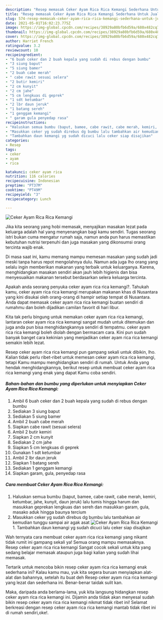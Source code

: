 ```yaml
---
description: "Resep memasak Ceker Ayam Rica Rica Kemangi Sederhana Untuk Jualan"
title: "Resep memasak Ceker Ayam Rica Rica Kemangi Sederhana Untuk Jualan"
slug: 574-resep-memasak-ceker-ayam-rica-rica-kemangi-sederhana-untuk-jualan
date: 2021-05-01T16:02:23.775Z
image: https://img-global.cpcdn.com/recipes/38929a80bfb6d59a/680x482cq70/ceker-ayam-rica-rica-kemangi-foto-resep-utama.jpg
thumbnail: https://img-global.cpcdn.com/recipes/38929a80bfb6d59a/680x482cq70/ceker-ayam-rica-rica-kemangi-foto-resep-utama.jpg
cover: https://img-global.cpcdn.com/recipes/38929a80bfb6d59a/680x482cq70/ceker-ayam-rica-rica-kemangi-foto-resep-utama.jpg
author: Harriet French
ratingvalue: 3.2
reviewcount: 10
recipeingredient:
- "6 buah ceker dan 2 buah kepala yang sudah di rebus dengan bumbu"
- "3 siung baput"
- "5 siung bamer"
- "2 buah cabe merah"
- " cabe rawit sesuai selera"
- "2 butir kemiri"
- "2 cm kunyit"
- "2 cm jahe"
- "5 cm lengkuas di geprek"
- "1 sdt ketumbar"
- "2 lbr daun jeruk"
- "1 batang sereh"
- "1 genggam kemangi"
- " garam gula penyedap rasa"
recipeinstructions:
- "Haluskan semua bumbu (baput, bamee, cabe rawit, cabe merah, kemiri, ketumbar, jahe, kunyit, daun jeruk) lalu tumis hingga harum dan masukkan geprekan lengkuas dan sereh dan masukkan garam, gula, masako aduk hingga baunya tercium"
- "Masukkan ceker yg sudah direbus dg bumbu lalu tambahkan air kemudian tunggu sampai air agak asat"
- "Tambahkan daun kemangi yg sudah dicuci lalu ceker siap disajikan"
categories:
- Resep
tags:
- ceker
- ayam
- rica

katakunci: ceker ayam rica 
nutrition: 116 calories
recipecuisine: Indonesian
preptime: "PT37M"
cooktime: "PT49M"
recipeyield: "3"
recipecategory: Lunch

---
```



![Ceker Ayam Rica Rica Kemangi](https://img-global.cpcdn.com/recipes/38929a80bfb6d59a/680x482cq70/ceker-ayam-rica-rica-kemangi-foto-resep-utama.jpg)

Jika kita seorang yang hobi memasak, menyajikan masakan lezat pada keluarga adalah hal yang menyenangkan bagi kamu sendiri. Tugas seorang istri bukan cuma mengatur rumah saja, namun anda pun harus memastikan kebutuhan nutrisi terpenuhi dan juga masakan yang dikonsumsi orang tercinta wajib enak.

Di masa  saat ini, kamu memang mampu memesan masakan yang sudah jadi meski tanpa harus repot mengolahnya dulu. Namun ada juga lho orang yang selalu ingin memberikan makanan yang terbaik untuk keluarganya. Karena, menghidangkan masakan sendiri akan jauh lebih higienis dan bisa menyesuaikan makanan tersebut berdasarkan selera keluarga tercinta. 



Apakah anda seorang penyuka ceker ayam rica rica kemangi?. Tahukah kamu, ceker ayam rica rica kemangi merupakan makanan khas di Nusantara yang kini disukai oleh orang-orang di hampir setiap tempat di Nusantara. Anda dapat memasak ceker ayam rica rica kemangi buatan sendiri di rumahmu dan boleh dijadikan camilan favorit di hari libur.

Kita tak perlu bingung untuk memakan ceker ayam rica rica kemangi, lantaran ceker ayam rica rica kemangi sangat mudah untuk ditemukan dan juga anda pun bisa menghidangkannya sendiri di tempatmu. ceker ayam rica rica kemangi boleh diolah dengan bermacam cara. Kini pun sudah banyak banget cara kekinian yang menjadikan ceker ayam rica rica kemangi semakin lebih lezat.

Resep ceker ayam rica rica kemangi pun gampang sekali untuk dibikin, lho. Kalian tidak perlu ribet-ribet untuk memesan ceker ayam rica rica kemangi, tetapi Kamu mampu menghidangkan sendiri di rumah. Untuk Anda yang hendak menghidangkannya, berikut resep untuk membuat ceker ayam rica rica kemangi yang enak yang dapat Kamu coba sendiri.

<!--inarticleads1-->

##### Bahan-bahan dan bumbu yang diperlukan untuk menyiapkan Ceker Ayam Rica Rica Kemangi:

1. Ambil 6 buah ceker dan 2 buah kepala yang sudah di rebus dengan bumbu
1. Sediakan 3 siung baput
1. Sediakan 5 siung bamer
1. Ambil 2 buah cabe merah
1. Siapkan  cabe rawit (sesuai selera)
1. Ambil 2 butir kemiri
1. Siapkan 2 cm kunyit
1. Sediakan 2 cm jahe
1. Siapkan 5 cm lengkuas di geprek
1. Gunakan 1 sdt ketumbar
1. Ambil 2 lbr daun jeruk
1. Siapkan 1 batang sereh
1. Sediakan 1 genggam kemangi
1. Siapkan  garam, gula, penyedap rasa




<!--inarticleads2-->

##### Cara membuat Ceker Ayam Rica Rica Kemangi:

1. Haluskan semua bumbu (baput, bamee, cabe rawit, cabe merah, kemiri, ketumbar, jahe, kunyit, daun jeruk) lalu tumis hingga harum dan masukkan geprekan lengkuas dan sereh dan masukkan garam, gula, masako aduk hingga baunya tercium
1. Masukkan ceker yg sudah direbus dg bumbu lalu tambahkan air kemudian tunggu sampai air agak asat
<img src="//assets-global.cpcdn.com/assets/icons/button_play-2c75c40dde080a61004c1f40b05d8f140eaff45d7e9e6481dc71c63d2e7c4909.png" alt="Ceker Ayam Rica Rica Kemangi">1. Tambahkan daun kemangi yg sudah dicuci lalu ceker siap disajikan




Wah ternyata cara membuat ceker ayam rica rica kemangi yang nikamt tidak rumit ini gampang sekali ya! Semua orang mampu memasaknya. Resep ceker ayam rica rica kemangi Sangat cocok sekali untuk kita yang sedang belajar memasak ataupun juga bagi kalian yang sudah lihai memasak.

Tertarik untuk mencoba bikin resep ceker ayam rica rica kemangi enak sederhana ini? Kalau kamu mau, yuk kita segera buruan menyiapkan alat-alat dan bahannya, setelah itu buat deh Resep ceker ayam rica rica kemangi yang lezat dan sederhana ini. Benar-benar taidak sulit kan. 

Maka, daripada anda berlama-lama, yuk kita langsung hidangkan resep ceker ayam rica rica kemangi ini. Dijamin anda tiidak akan menyesal sudah bikin resep ceker ayam rica rica kemangi nikmat tidak ribet ini! Selamat berkreasi dengan resep ceker ayam rica rica kemangi mantab tidak ribet ini di rumah sendiri,oke!.

